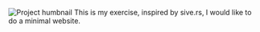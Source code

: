 ![Project humbnail](./thumbnail.jpg)
This is my exercise, inspired by sive.rs, I would like to do a minimal website.
